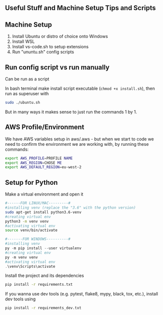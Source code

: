 ## Useful Stuff and Machine Setup Tips and Scripts

## Machine Setup
1. Install Ubuntu or distro of choice onto Windows
2. Install WSL
3. Install vs-code.sh to setup extensions
4. Run "ununtu.sh" config scripts

## Run config script vs run manually
Can be run as a script

In bash terminal make install script executable (`chmod +x install.sh`), then run as superuser with

```bash
sudo ./ubuntu.sh
```
But in many ways it makes sense to just run the commands 1 by 1.

## AWS Profile/Environment
We have AWS variables setup in aws/.aws - but when we start to code we need to confirm the environment we are working with, by running these commands:

```bash
export AWS_PROFILE=PROFILE NAME
export AWS_REGION=CHOSE ME
export AWS_DEFAULT_REGION=eu-west-2
```
## Setup for Python
Make a virtual environment and open it

```bash
#------FOR LINUX/MAC---------#
#installing venv (replace the "3.6" with the python version)
sudo apt-get install python3.6-venv
#creating virtual env
python3 -m venv venv
#activating virtual env
source venv/bin/activate
```
```powershell
#-------FOR WINDOWS----------#
#installing venv
py -m pip install --user virtualenv
#creating virtual env
py -m venv venv
#activating virtual env
.\venv\Scripts\activate
```

Install the project and its dependencies
```bash
pip install -r requirements.txt
```

If you wanna use dev tools (e.g. pytest, flake8, mypy, black, tox, etc.), install dev tools using
```bash
pip install -r requirements_dev.txt
```